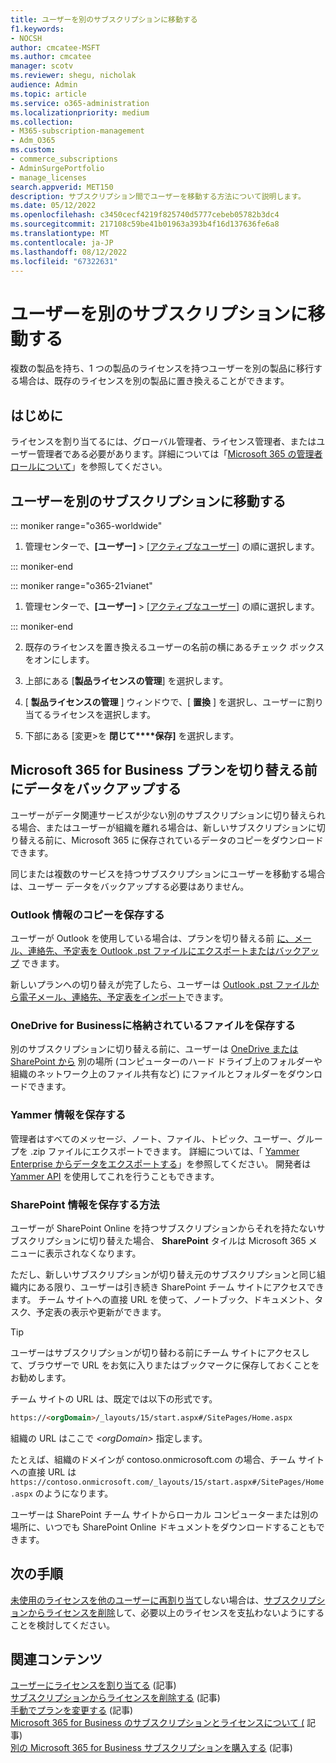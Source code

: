 ```yaml
---
title: ユーザーを別のサブスクリプションに移動する
f1.keywords:
- NOCSH
author: cmcatee-MSFT
ms.author: cmcatee
manager: scotv
ms.reviewer: shegu, nicholak
audience: Admin
ms.topic: article
ms.service: o365-administration
ms.localizationpriority: medium
ms.collection:
- M365-subscription-management
- Adm_O365
ms.custom:
- commerce_subscriptions
- AdminSurgePortfolio
- manage_licenses
search.appverid: MET150
description: サブスクリプション間でユーザーを移動する方法について説明します。
ms.date: 05/12/2022
ms.openlocfilehash: c3450cecf4219f825740d5777cebeb05782b3dc4
ms.sourcegitcommit: 217108c59be41b01963a393b4f16d137636fe6a8
ms.translationtype: MT
ms.contentlocale: ja-JP
ms.lasthandoff: 08/12/2022
ms.locfileid: "67322631"
---
```

# <a name="move-users-to-a-different-subscription"></a>ユーザーを別のサブスクリプションに移動する

複数の製品を持ち、1 つの製品のライセンスを持つユーザーを別の製品に移行する場合は、既存のライセンスを別の製品に置き換えることができます。

## <a name="before-you-begin"></a>はじめに

ライセンスを割り当てるには、グローバル管理者、ライセンス管理者、またはユーザー管理者である必要があります。詳細については「[Microsoft 365 の管理者ロールについて](../../admin/add-users/about-admin-roles.md)」を参照してください。

## <a name="move-users-to-a-different-subscription"></a>ユーザーを別のサブスクリプションに移動する

::: moniker range="o365-worldwide"

1. 管理センターで、**[ユーザー]** \> <a href="https://go.microsoft.com/fwlink/p/?linkid=834822" target="_blank">[アクティブなユーザー]</a> の順に選択します。

::: moniker-end

::: moniker range="o365-21vianet"

 1. 管理センターで、**[ユーザー]** \> <a href="https://go.microsoft.com/fwlink/p/?linkid=850628" target="_blank">[アクティブなユーザー]</a> の順に選択します。

::: moniker-end

2. 既存のライセンスを置き換えるユーザーの名前の横にあるチェック ボックスをオンにします。

3. 上部にある [**製品ライセンスの管理**] を選択します。

4. [ **製品ライセンスの管理** ] ウィンドウで、[ **置換**  ] を選択し、ユーザーに割り当てるライセンスを選択します。

5. 下部にある [変更\>を **閉じて****保存]** を選択します。

## <a name="back-up-data-before-switching-microsoft-365-for-business-plans"></a>Microsoft 365 for Business プランを切り替える前にデータをバックアップする

ユーザーがデータ関連サービスが少ない別のサブスクリプションに切り替えられる場合、またはユーザーが組織を離れる場合は、新しいサブスクリプションに切り替える前に、Microsoft 365 に保存されているデータのコピーをダウンロードできます。

同じまたは複数のサービスを持つサブスクリプションにユーザーを移動する場合は、ユーザー データをバックアップする必要はありません。
  
### <a name="save-a-copy-of-outlook-information"></a>Outlook 情報のコピーを保存する

ユーザーが Outlook を使用している場合は、プランを切り替える前 [に、メール、連絡先、予定表を Outlook .pst ファイルにエクスポートまたはバックアップ](https://support.microsoft.com/office/14252b52-3075-4e9b-be4e-ff9ef1068f91) できます。
  
新しいプランへの切り替えが完了したら、ユーザーは [Outlook .pst ファイルから電子メール、連絡先、予定表をインポート](https://support.microsoft.com/office/431a8e9a-f99f-4d5f-ae48-ded54b3440ac)できます。
  
### <a name="save-files-stored-in-onedrive-for-business"></a>OneDrive for Businessに格納されているファイルを保存する

別のサブスクリプションに切り替える前に、ユーザーは [OneDrive または SharePoint から](https://support.microsoft.com/office/5c7397b7-19c7-4893-84fe-d02e8fa5df05) 別の場所 (コンピューターのハード ドライブ上のフォルダーや組織のネットワーク上のファイル共有など) にファイルとフォルダーをダウンロードできます。
  
### <a name="save-yammer-information"></a>Yammer 情報を保存する

管理者はすべてのメッセージ、ノート、ファイル、トピック、ユーザー、グループを .zip ファイルにエクスポートできます。 詳細については、「 [Yammer Enterprise からデータをエクスポートする](/yammer/manage-security-and-compliance/export-yammer-enterprise-data)」を参照してください。 開発者は [Yammer API](https://go.microsoft.com/fwlink/p/?linkid=842495) を使用してこれを行うこともできます。
  
### <a name="how-to-save-sharepoint-information"></a>SharePoint 情報を保存する方法

ユーザーが SharePoint Online を持つサブスクリプションからそれを持たないサブスクリプションに切り替えた場合、 **SharePoint** タイルは Microsoft 365 メニューに表示されなくなります。
  
ただし、新しいサブスクリプションが切り替え元のサブスクリプションと同じ組織内にある限り、ユーザーは引き続き SharePoint チーム サイトにアクセスできます。 チーム サイトへの直接 URL を使って、ノートブック、ドキュメント、タスク、予定表の表示や更新ができます。
  
> [!TIP]
> ユーザーはサブスクリプションが切り替わる前にチーム サイトにアクセスして、ブラウザーで URL をお気に入りまたはブックマークに保存しておくことをお勧めします。
  
チーム サイトの URL は、既定では以下の形式です。
  
```html
https://<orgDomain>/_layouts/15/start.aspx#/SitePages/Home.aspx
```

組織の URL はここで  _\<orgDomain\>_ 指定します。
  
たとえば、組織のドメインが contoso.onmicrosoft.com の場合、チーム サイトへの直接 URL は `https://contoso.onmicrosoft.com/_layouts/15/start.aspx#/SitePages/Home.aspx` のようになります。
  
ユーザーは SharePoint チーム サイトからローカル コンピューターまたは別の場所に、いつでも SharePoint Online ドキュメントをダウンロードすることもできます。

## <a name="next-steps"></a>次の手順

[未使用のライセンスを他のユーザーに再割り当て](../../managed-desktop/get-started/assign-licenses.md)しない場合は、[サブスクリプションからライセンスを削除](../../commerce/licenses/buy-licenses.md)して、必要以上のライセンスを支払わないようにすることを検討してください。

## <a name="related-content"></a>関連コンテンツ

[ユーザーにライセンスを割り当てる](../../admin/manage/assign-licenses-to-users.md) (記事)\
[サブスクリプションからライセンスを削除する](../licenses/buy-licenses.md) (記事)\
[手動でプランを変更する](change-plans-manually.md) (記事)\
[Microsoft 365 for Business のサブスクリプションとライセンスについて (](../licenses/subscriptions-and-licenses.md) 記事)\
[別の Microsoft 365 for Business サブスクリプションを購入する](../try-or-buy-microsoft-365.md) (記事)
